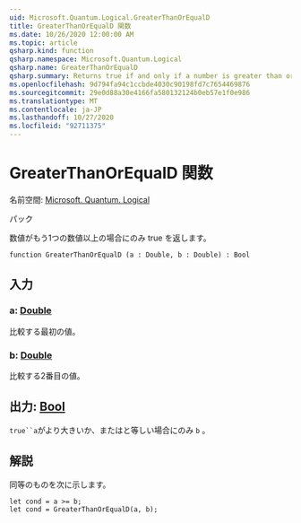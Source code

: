 ```yaml
---
uid: Microsoft.Quantum.Logical.GreaterThanOrEqualD
title: GreaterThanOrEqualD 関数
ms.date: 10/26/2020 12:00:00 AM
ms.topic: article
qsharp.kind: function
qsharp.namespace: Microsoft.Quantum.Logical
qsharp.name: GreaterThanOrEqualD
qsharp.summary: Returns true if and only if a number is greater than or equal to another number.
ms.openlocfilehash: 9d794fa94c1ccbde4030c90198fd7c7654469876
ms.sourcegitcommit: 29e0d88a30e4166fa580132124b0eb57e1f0e986
ms.translationtype: MT
ms.contentlocale: ja-JP
ms.lasthandoff: 10/27/2020
ms.locfileid: "92711375"
---
```

# <a name="greaterthanorequald-function"></a>GreaterThanOrEqualD 関数

名前空間: [Microsoft. Quantum. Logical](xref:Microsoft.Quantum.Logical)

パック [](https://nuget.org/packages/)


数値がもう1つの数値以上の場合にのみ true を返します。

```qsharp
function GreaterThanOrEqualD (a : Double, b : Double) : Bool
```


## <a name="input"></a>入力

### <a name="a--double"></a>a: [Double](xref:microsoft.quantum.lang-ref.double)

比較する最初の値。


### <a name="b--double"></a>b: [Double](xref:microsoft.quantum.lang-ref.double)

比較する2番目の値。



## <a name="output--bool"></a>出力: [Bool](xref:microsoft.quantum.lang-ref.bool)

`true``a`がより大きいか、またはと等しい場合にのみ `b` 。

## <a name="remarks"></a>解説

同等のものを次に示します。

```Q#
let cond = a >= b;
let cond = GreaterThanOrEqualD(a, b);
```